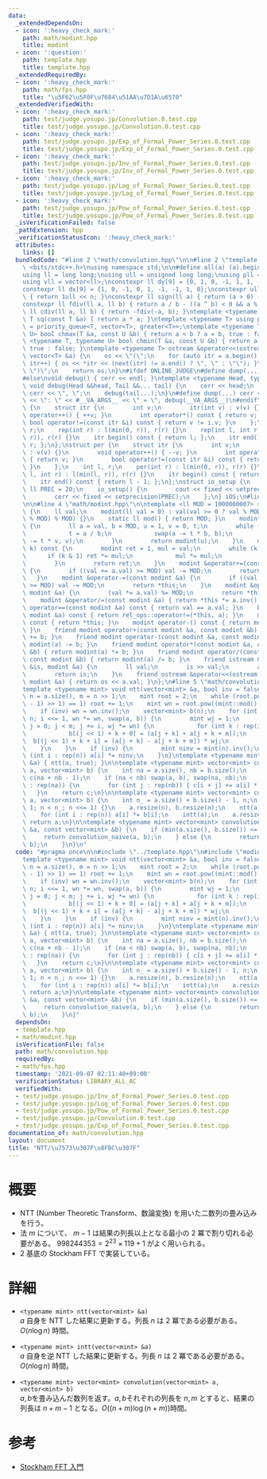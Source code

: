 ```yaml
---
data:
  _extendedDependsOn:
  - icon: ':heavy_check_mark:'
    path: math/modint.hpp
    title: modint
  - icon: ':question:'
    path: template.hpp
    title: template.hpp
  _extendedRequiredBy:
  - icon: ':heavy_check_mark:'
    path: math/fps.hpp
    title: "\u5F62\u5F0F\u7684\u51AA\u7D1A\u6570"
  _extendedVerifiedWith:
  - icon: ':heavy_check_mark:'
    path: test/judge.yosupo.jp/Convolution.0.test.cpp
    title: test/judge.yosupo.jp/Convolution.0.test.cpp
  - icon: ':heavy_check_mark:'
    path: test/judge.yosupo.jp/Exp_of_Formal_Power_Series.0.test.cpp
    title: test/judge.yosupo.jp/Exp_of_Formal_Power_Series.0.test.cpp
  - icon: ':heavy_check_mark:'
    path: test/judge.yosupo.jp/Inv_of_Formal_Power_Series.0.test.cpp
    title: test/judge.yosupo.jp/Inv_of_Formal_Power_Series.0.test.cpp
  - icon: ':heavy_check_mark:'
    path: test/judge.yosupo.jp/Log_of_Formal_Power_Series.0.test.cpp
    title: test/judge.yosupo.jp/Log_of_Formal_Power_Series.0.test.cpp
  - icon: ':heavy_check_mark:'
    path: test/judge.yosupo.jp/Pow_of_Formal_Power_Series.0.test.cpp
    title: test/judge.yosupo.jp/Pow_of_Formal_Power_Series.0.test.cpp
  _isVerificationFailed: false
  _pathExtension: hpp
  _verificationStatusIcon: ':heavy_check_mark:'
  attributes:
    links: []
  bundledCode: "#line 2 \"math/convolution.hpp\"\n\n#line 2 \"template.hpp\"\n\n#include\
    \ <bits/stdc++.h>\nusing namespace std;\n\n#define all(a) (a).begin(), (a).end()\n\
    using ll = long long;\nusing ull = unsigned long long;\nusing pll = pair<ll, ll>;\n\
    using vll = vector<ll>;\nconstexpr ll dy[9] = {0, 1, 0, -1, 1, 1, -1, -1, 0};\n\
    constexpr ll dx[9] = {1, 0, -1, 0, 1, -1, -1, 1, 0};\nconstexpr ull bit(int n)\
    \ { return 1ull << n; }\nconstexpr ll sign(ll a) { return (a > 0) - (a < 0); }\n\
    constexpr ll fdiv(ll a, ll b) { return a / b - ((a ^ b) < 0 && a % b); }\nconstexpr\
    \ ll cdiv(ll a, ll b) { return -fdiv(-a, b); }\ntemplate <typename T> constexpr\
    \ T sq(const T &a) { return a * a; }\ntemplate <typename T> using priority_queue_rev\
    \ = priority_queue<T, vector<T>, greater<T>>;\ntemplate <typename T, typename\
    \ U> bool chmax(T &a, const U &b) { return a < b ? a = b, true : false; }\ntemplate\
    \ <typename T, typename U> bool chmin(T &a, const U &b) { return a > b ? a = b,\
    \ true : false; }\ntemplate <typename T> ostream &operator<<(ostream &os, const\
    \ vector<T> &a) {\n    os << \"(\";\n    for (auto itr = a.begin(); itr != a.end();\
    \ itr++) { os << *itr << (next(itr) != a.end() ? \", \" : \"\"); }\n    os <<\
    \ \")\";\n    return os;\n}\n#ifdef ONLINE_JUDGE\n#define dump(...) (void(0))\n\
    #else\nvoid debug() { cerr << endl; }\ntemplate <typename Head, typename... Tail>\
    \ void debug(Head &&head, Tail &&... tail) {\n    cerr << head;\n    if (sizeof...(Tail))\
    \ cerr << \", \";\n    debug(tail...);\n}\n#define dump(...) cerr << __LINE__\
    \ << \": \" << #__VA_ARGS__ << \" = \", debug(__VA_ARGS__)\n#endif\nstruct rep\
    \ {\n    struct itr {\n        int v;\n        itr(int v) : v(v) {}\n        void\
    \ operator++() { ++v; }\n        int operator*() const { return v; }\n       \
    \ bool operator!=(const itr &i) const { return v != i.v; }\n    };\n    int l,\
    \ r;\n    rep(int r) : l(min(0, r)), r(r) {}\n    rep(int l, int r) : l(min(l,\
    \ r)), r(r) {}\n    itr begin() const { return l; };\n    itr end() const { return\
    \ r; };\n};\nstruct per {\n    struct itr {\n        int v;\n        itr(int v)\
    \ : v(v) {}\n        void operator++() { --v; }\n        int operator*() const\
    \ { return v; }\n        bool operator!=(const itr &i) const { return v != i.v;\
    \ }\n    };\n    int l, r;\n    per(int r) : l(min(0, r)), r(r) {}\n    per(int\
    \ l, int r) : l(min(l, r)), r(r) {}\n    itr begin() const { return r - 1; };\n\
    \    itr end() const { return l - 1; };\n};\nstruct io_setup {\n    static constexpr\
    \ ll PREC = 20;\n    io_setup() {\n        cout << fixed << setprecision(PREC);\n\
    \        cerr << fixed << setprecision(PREC);\n    };\n} iOS;\n#line 2 \"math/modint.hpp\"\
    \n\n#line 4 \"math/modint.hpp\"\n\ntemplate <ll MOD = 1000000007> struct modint\
    \ {\n    ll val;\n    modint(ll val = 0) : val(val >= 0 ? val % MOD : (MOD - (-val)\
    \ % MOD) % MOD) {}\n    static ll mod() { return MOD; }\n    modint inv() const\
    \ {\n        ll a = val, b = MOD, u = 1, v = 0, t;\n        while (b > 0) {\n\
    \            t = a / b;\n            swap(a -= t * b, b);\n            swap(u\
    \ -= t * v, v);\n        }\n        return modint(u);\n    }\n    modint pow(ll\
    \ k) const {\n        modint ret = 1, mul = val;\n        while (k) {\n      \
    \      if (k & 1) ret *= mul;\n            mul *= mul;\n            k >>= 1;\n\
    \        }\n        return ret;\n    }\n    modint &operator+=(const modint &a)\
    \ {\n        if ((val += a.val) >= MOD) val -= MOD;\n        return *this;\n \
    \   }\n    modint &operator-=(const modint &a) {\n        if ((val += MOD - a.val)\
    \ >= MOD) val -= MOD;\n        return *this;\n    }\n    modint &operator*=(const\
    \ modint &a) {\n        (val *= a.val) %= MOD;\n        return *this;\n    }\n\
    \    modint &operator/=(const modint &a) { return *this *= a.inv(); }\n    bool\
    \ operator==(const modint &a) const { return val == a.val; }\n    bool operator!=(const\
    \ modint &a) const { return rel_ops::operator!=(*this, a); }\n    modint operator+()\
    \ const { return *this; }\n    modint operator-() const { return modint(-val);\
    \ }\n    friend modint operator+(const modint &a, const modint &b) { return modint(a)\
    \ += b; }\n    friend modint operator-(const modint &a, const modint &b) { return\
    \ modint(a) -= b; }\n    friend modint operator*(const modint &a, const modint\
    \ &b) { return modint(a) *= b; }\n    friend modint operator/(const modint &a,\
    \ const modint &b) { return modint(a) /= b; }\n    friend istream &operator>>(istream\
    \ &is, modint &a) {\n        ll val;\n        is >> val;\n        a = modint(val);\n\
    \        return is;\n    }\n    friend ostream &operator<<(ostream &os, const\
    \ modint &a) { return os << a.val; }\n};\n#line 5 \"math/convolution.hpp\"\n\n\
    template <typename mint> void ntt(vector<mint> &a, bool inv = false) {\n    int\
    \ n = a.size(), m = n >> 1;\n    mint root = 2;\n    while (root.pow((mint::mod()\
    \ - 1) >> 1) == 1) root += 1;\n    mint wn = root.pow((mint::mod() - 1) / n);\n\
    \    if (inv) wn = wn.inv();\n    vector<mint> b(n);\n    for (int i = 1; i <\
    \ n; i <<= 1, wn *= wn, swap(a, b)) {\n        mint wj = 1;\n        for (int\
    \ j = 0; j < m; j += i, wj *= wn) {\n            for (int k : rep(i)) {\n    \
    \            b[(j << 1) + k + 0] = (a[j + k] + a[j + k + m]);\n              \
    \  b[(j << 1) + k + i] = (a[j + k] - a[j + k + m]) * wj;\n            }\n    \
    \    }\n    }\n    if (inv) {\n        mint ninv = mint(n).inv();\n        for\
    \ (int i : rep(n)) a[i] *= ninv;\n    }\n}\ntemplate <typename mint> void intt(vector<mint>\
    \ &a) { ntt(a, true); }\n\ntemplate <typename mint> vector<mint> convolution_naive(vector<mint>\
    \ a, vector<mint> b) {\n    int na = a.size(), nb = b.size();\n    vector<mint>\
    \ c(na + nb - 1);\n    if (na < nb) swap(a, b), swap(na, nb);\n    for (int i\
    \ : rep(na)) {\n        for (int j : rep(nb)) { c[i + j] += a[i] * b[j]; }\n \
    \   }\n    return c;\n}\n\ntemplate <typename mint> vector<mint> convolution_ntt(vector<mint>\
    \ a, vector<mint> b) {\n    int n_ = a.size() + b.size() - 1, n;\n    for (n =\
    \ 1; n < n_; n <<= 1) {}\n    a.resize(n), b.resize(n);\n    ntt(a), ntt(b);\n\
    \    for (int i : rep(n)) a[i] *= b[i];\n    intt(a);\n    a.resize(n_);\n   \
    \ return a;\n}\n\ntemplate <typename mint> vector<mint> convolution(const vector<mint>\
    \ &a, const vector<mint> &b) {\n    if (min(a.size(), b.size()) <= 60) {\n   \
    \     return convolution_naive(a, b);\n    } else {\n        return convolution_ntt(a,\
    \ b);\n    }\n}\n"
  code: "#pragma once\n\n#include \"../template.hpp\"\n#include \"modint.hpp\"\n\n\
    template <typename mint> void ntt(vector<mint> &a, bool inv = false) {\n    int\
    \ n = a.size(), m = n >> 1;\n    mint root = 2;\n    while (root.pow((mint::mod()\
    \ - 1) >> 1) == 1) root += 1;\n    mint wn = root.pow((mint::mod() - 1) / n);\n\
    \    if (inv) wn = wn.inv();\n    vector<mint> b(n);\n    for (int i = 1; i <\
    \ n; i <<= 1, wn *= wn, swap(a, b)) {\n        mint wj = 1;\n        for (int\
    \ j = 0; j < m; j += i, wj *= wn) {\n            for (int k : rep(i)) {\n    \
    \            b[(j << 1) + k + 0] = (a[j + k] + a[j + k + m]);\n              \
    \  b[(j << 1) + k + i] = (a[j + k] - a[j + k + m]) * wj;\n            }\n    \
    \    }\n    }\n    if (inv) {\n        mint ninv = mint(n).inv();\n        for\
    \ (int i : rep(n)) a[i] *= ninv;\n    }\n}\ntemplate <typename mint> void intt(vector<mint>\
    \ &a) { ntt(a, true); }\n\ntemplate <typename mint> vector<mint> convolution_naive(vector<mint>\
    \ a, vector<mint> b) {\n    int na = a.size(), nb = b.size();\n    vector<mint>\
    \ c(na + nb - 1);\n    if (na < nb) swap(a, b), swap(na, nb);\n    for (int i\
    \ : rep(na)) {\n        for (int j : rep(nb)) { c[i + j] += a[i] * b[j]; }\n \
    \   }\n    return c;\n}\n\ntemplate <typename mint> vector<mint> convolution_ntt(vector<mint>\
    \ a, vector<mint> b) {\n    int n_ = a.size() + b.size() - 1, n;\n    for (n =\
    \ 1; n < n_; n <<= 1) {}\n    a.resize(n), b.resize(n);\n    ntt(a), ntt(b);\n\
    \    for (int i : rep(n)) a[i] *= b[i];\n    intt(a);\n    a.resize(n_);\n   \
    \ return a;\n}\n\ntemplate <typename mint> vector<mint> convolution(const vector<mint>\
    \ &a, const vector<mint> &b) {\n    if (min(a.size(), b.size()) <= 60) {\n   \
    \     return convolution_naive(a, b);\n    } else {\n        return convolution_ntt(a,\
    \ b);\n    }\n}"
  dependsOn:
  - template.hpp
  - math/modint.hpp
  isVerificationFile: false
  path: math/convolution.hpp
  requiredBy:
  - math/fps.hpp
  timestamp: '2021-09-07 02:11:40+09:00'
  verificationStatus: LIBRARY_ALL_AC
  verifiedWith:
  - test/judge.yosupo.jp/Inv_of_Formal_Power_Series.0.test.cpp
  - test/judge.yosupo.jp/Log_of_Formal_Power_Series.0.test.cpp
  - test/judge.yosupo.jp/Pow_of_Formal_Power_Series.0.test.cpp
  - test/judge.yosupo.jp/Convolution.0.test.cpp
  - test/judge.yosupo.jp/Exp_of_Formal_Power_Series.0.test.cpp
documentation_of: math/convolution.hpp
layout: document
title: "NTT/\u7573\u307F\u8FBC\u307F"
---
```


# 概要
- NTT (Number Theoretic Transform、数論変換) を用いた二数列の畳み込みを行う。
- 法 $m$ について、 $m - 1$ は結果の列長以上となる最小の 2 冪で割り切れる必要がある。 $998244353 = 2^{23} \times 119 + 1$ がよく用いられる。
- 2 基底の Stockham FFT で実装している。

# 詳細
- `<typename mint> ntt(vector<mint> &a)`  
    $a$ 自身を NTT した結果に更新する。列長 $n$ は 2 冪である必要がある。 $O(n\log n)$ 時間。

- `<typename mint> intt(vector<mint> &a)`  
    $a$ 自身を逆 NTT した結果に更新する。列長 $n$ は 2 冪である必要がある。 $O(n\log n)$ 時間。

- `<typename mint> vector<mint> convolution(vector<mint> a, vector<mint> b)`  
    $a, b$を畳み込んだ数列を返す。$a, b$それぞれの列長を $n, m$ とすると、結果の列長は $n + m - 1$ となる。$O((n + m)\log(n + m))$時間。

# 参考
- [Stockham FFT 入門](http://wwwa.pikara.ne.jp/okojisan/stockham/stockham1.html)